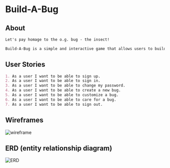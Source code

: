 # Build-A-Bug

## About

```md
Let's pay homage to the o.g. bug - the insect!

Build-A-Bug is a simple and interactive game that allows users to build and care for a bug. Take a break from the bugs in your code and Build-A-Bug instead.  
```

## User Stories

```md
1. As a user I want to be able to sign up.
2. As a user I want to be able to sign in.
3. As a user I want to be able to change my password.
4. As a user I want to be able to create a new bug.
5. As a user I want to be able to customize a bug.
6. As a user I want to be able to care for a bug.
7. As a user I want to be able to sign out.
```

## Wireframes

![wireframe](https://i.imgur.com/SEbF2gW.png)


## ERD (entity relationship diagram)

![ERD](https://i.imgur.com/YzHSppG.png)
